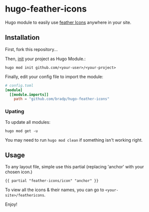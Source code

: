 # hugo-feather-icons
Hugo module to easily use [feather Icons](https://feathericons.com) anywhere in your site.

## Installation

First, fork this repository...

Then, [init](https://gohugo.io/hugo-modules/use-modules/#initialize-a-new-module) your project as Hugo Module.:

```
hugo mod init github.com/<your-user>/<your-project>
```

Finally, edit your config file to import the module:

```toml
# config.toml
[module]
  [[module.imports]]
    path = "github.com/bradp/hugo-feather-icons"
```

### Upating

To update all modules:
```
hugo mod get -u
```

You may need to run `hugo mod clean` if something isn't working right.


## Usage

To any layout file, simple use this partial (replacing 'anchor' with your chosen icon.)

```
{{ partial "feather-icons/icon" "anchor" }}
```

To view all the icons & their names, you can go to `<your-site>/feathericons`.

Enjoy!
